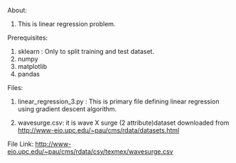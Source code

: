 About:
1. This is linear regression problem.

Prerequisites:
1. sklearn  : Only to split training and test dataset.
2. numpy
3. matplotlib
4. pandas



Files:
1. linear_regression_3.py :  This is primary file defining linear regression using gradient descent algorithm.

2. wavesurge.csv: it is wave X surge (2 attribute)dataset downloaded from http://www-eio.upc.edu/~pau/cms/rdata/datasets.html

File Link: 
http://www-eio.upc.edu/~pau/cms/rdata/csv/texmex/wavesurge.csv